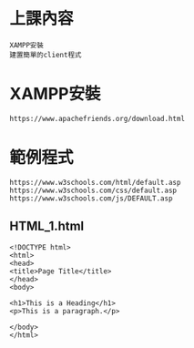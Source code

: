 # 上課內容
```
XAMPP安裝
建置簡單的client程式
```

# XAMPP安裝
```
https://www.apachefriends.org/download.html
```

# 範例程式
```
https://www.w3schools.com/html/default.asp
https://www.w3schools.com/css/default.asp
https://www.w3schools.com/js/DEFAULT.asp
```
## HTML_1.html
```
<!DOCTYPE html>
<html>
<head>
<title>Page Title</title>
</head>
<body>

<h1>This is a Heading</h1>
<p>This is a paragraph.</p>

</body>
</html>

```

##
```


```

##
```


```

##
```


```
